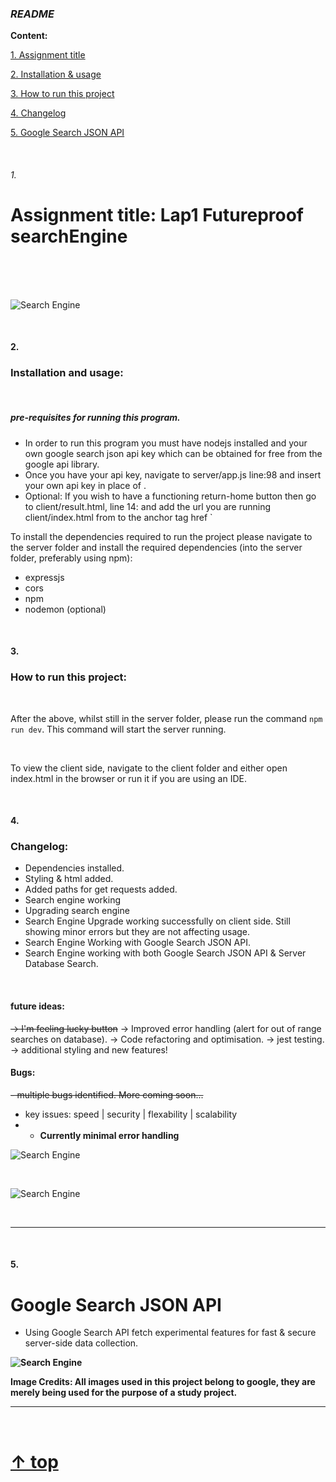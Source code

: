                                                                                                
### _README_  

**Content:**

[1. Assignment title](#1)

[2. Installation & usage](#2)

[3. How to run this project](#3)

[4. Changelog](#4)

[5. Google Search JSON API](#5)

<br>

###### 1.          

# Assignment title: Lap1 Futureproof searchEngine

<br>

<br>

<br>


![Search Engine](https://i.imgur.com/QeXbemh.jpg)

<br>

#### 2.

### Installation and usage:

<br>

##### pre-requisites for running this program.
- In order to run this program you must have nodejs installed and your own google search json api key which can be obtained for free from the google api library.
- Once you have your api key, navigate to server/app.js line:98 and insert your own api key in place of <ADD-API-KEY-HERE>.
- Optional: If you wish to have a functioning return-home button then go to client/result.html, line 14: and add the url you are running client/index.html from to the anchor tag href ` 

To install the dependencies required to run the project please navigate to the server folder and install the required dependencies (into the server folder, preferably using npm):
- expressjs
- cors
- npm
- nodemon (optional)

<br>

#### 3.

  
### How to run this project:

<br>

After the above, whilst still in the server folder, please run the command `npm run dev`. This command will start the server running.

<br>

To view the client side, navigate to the client folder and either open index.html in the browser or run it if you are using an IDE.

<br>

#### 4.

  
### Changelog:

- Dependencies installed.
- Styling & html added.
- Added paths for get requests added.
- Search engine working
- Upgrading search engine
- Search Engine Upgrade working successfully on client side. Still showing minor errors but they are not affecting usage.
- Search Engine Working with Google Search JSON API.
- Search Engine working with both Google Search JSON API & Server Database Search.

<br>

#### future ideas:
~~-> I'm feeling lucky button~~
-> Improved error handling (alert for out of range searches on database).
-> Code refactoring and optimisation.
-> jest testing.
-> additional styling and new features!

#### Bugs:

~~- multiple bugs identified. More coming soon...~~
- key issues: speed | security | flexability | scalability
- - **Currently minimal error handling**



![Search Engine](https://i.imgur.com/qRxs7kT.jpg)

<br>

![Search Engine](https://i.imgur.com/1IHKFWH.jpg)

<br>

<hr>

<br>
  
#### 5.

  
# Google Search JSON API
- Using Google Search API fetch experimental features for fast & secure server-side data collection.

<b>

![Search Engine](https://i.imgur.com/zUgmxr7.png)


<b>

Image Credits: All images used in this project belong to google, they are merely being used for the purpose of a study project.
  
<b>
  
<hr>
  
<br>
  
<b>
  
#  [↑ top](#readme)
  
<b>
  
<b>
